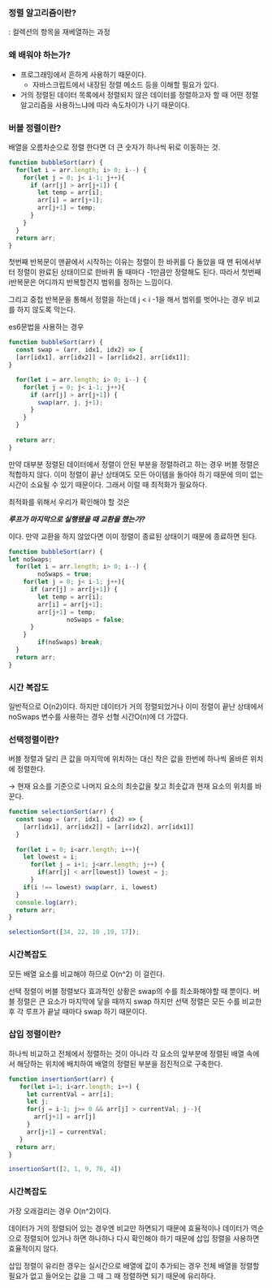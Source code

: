 ### 정렬 알고리즘이란?

: 컬렉션의 항목을 재베열하는 과정

### 왜 배워야 하는가?

- 프로그래밍에서 흔하게 사용하기 때문이다.
    - 자바스크립트에서 내장된 정렬 메소드 등을 이해할 필요가 있다.
- 거의 정렬된 데이터 목록에서 정렬되지 않은 데이터를 정렬하고자 할 때 어떤 정렬 알고리즘을 사용하느냐에 따라 속도차이가 나기 때문이다.

### 버블 정렬이란?

배열을 오름차순으로 정렬 한다면 더 큰 숫자가 하나씩 뒤로 이동하는 것.

```jsx
function bubbleSort(arr) {
  for(let i = arr.length; i> 0; i--) {
    for(let j = 0; j< i-1; j++){
      if (arr[j] > arr[j+1]) {
        let temp = arr[i];
        arr[i] = arr[j+1];
        arr[j+1] = temp;
      }
    }
  }
  return arr;
}
```

첫번째 반복문이 맨끝에서 시작하는 이유는 정렬이 한 바퀴를 다 돌았을 때 맨 뒤에서부터 정렬이 완료된 상태이므로 한바퀴 돌 때마다 -1만큼만 정렬해도 된다. 따라서 첫번째 i반복문은 어디까지 반복할건지 범위를 정하는 느낌이다.

그리고 중첩 반복문을 통해서 정렬을 하는데 j < i -1을 해서 범위를 벗어나는 경우 비교를 하지 않도록 막는다.

es6문법을 사용하는 경우

```jsx
function bubbleSort(arr) {
  const swap = (arr, idx1, idx2) => {
  [arr[idx1], arr[idx2]] = [arr[idx2], arr[idx1]];
}

  for(let i = arr.length; i> 0; i--) {
    for(let j = 0; j< i-1; j++){
      if (arr[j] > arr[j+1]) {
        swap(arr, j, j+1);
      }
    }
  }
  
  return arr;
}
```

만약 대부분 정렬된 데이터에서 정렬이 안된 부분을 정렬하려고 하는 경우 버블 정렬은 적합하지 않다. 이미 정렬이 끝난 상태여도 모든 아이템을 돌아야 하기 때문에 의미 없는 시간이 소요될 수 있기 때문이다. 그래서 이럴 때 최적화가 필요하다.

최적화를 위해서 우리가 확인해야 할 것은

***루프가 마지막으로 실행됐을 때 교환을 했는가?*** 

이다. 만약 교환을 하지 않았다면 이미 정렬이 종료된 상태이기 때문에 종료하면 된다. 

```jsx
function bubbleSort(arr) {
let noSwaps;
  for(let i = arr.length; i> 0; i--) {
		noSwaps = true;
    for(let j = 0; j< i-1; j++){
      if (arr[j] > arr[j+1]) {
        let temp = arr[i];
        arr[i] = arr[j+1];
        arr[j+1] = temp;
				noSwaps = false;
      }
    }
		if(noSwaps) break;
  }
  return arr;
}
```

### 시간 복잡도

일반적으로 O(n2)이다. 하지만 데이터가 거의 정렬되었거나 이미 정렬이 끝난 상태에서 noSwaps 변수를 사용하는 경우 선형 시간O(n)에 더 가깝다.


### 선택정렬이란?

버블 정렬과 달리 큰 값을 마지막에 위치하는 대신 작은 값을 한번에 하나씩 올바른 위치에 정렬한다.

→ 현재 요소를 기준으로 나머지 요소의 최솟값을 찾고 최솟값과 현재 요소의 위치를 바꾼다.

```jsx
function selectionSort(arr) {
  const swap = (arr, idx1, idx2) => {
    [arr[idx1], arr[idx2]] = [arr[idx2], arr[idx1]]
  }
  
  for(let i = 0; i<arr.length; i++){
    let lowest = i;
      for(let j = i+1; j<arr.length; j++) {
        if(arr[j] < arr[lowest]) lowest = j; 
      }
    if(i !== lowest) swap(arr, i, lowest)
  }
  console.log(arr);
  return arr;
}

selectionSort([34, 22, 10 ,19, 17]);
```

### 시간복잡도

모든 배열 요소를 비교해야 하므로 O(n^2) 이 걸린다.

선택 정렬이 버블 정렬보다 효과적인 상황은 swap의 수를 최소화해야할 때 뿐이다. 버블 정렬은 큰 요소가 마지막에 닿을 때까지 swap 하지만 선택 정렬은 모든 수를 비교한 후 각 루프가 끝날 때마다 swap 하기 때문이다.

### 삽입 정렬이란?

하나씩 비교하고 전체에서 정렬하는 것이 아니라 각 요소의 앞부분에 정렬된 배열 속에서 해당하는 위치에 배치하여 배열의 정렬된 부분을 점진적으로 구축한다.



```jsx
function insertionSort(arr) {
   for(let i=1; i<arr.length; i++) {
     let currentVal = arr[i];
     let j;
     for(j = i-1; j>= 0 && arr[j] > currentVal; j--){
       arr[j+1] = arr[j]
     }
     arr[j+1] = currentVal;
   }
  return arr;
}

insertionSort([2, 1, 9, 76, 4])
```

### 시간복잡도

가장 오래걸리는 경우 O(n^2)이다.

데이터가 거의 정렬되어 있는 경우엔 비교만 하면되기 때문에 효율적이나 데이터가 역순으로 정렬되어 있거나 하면 하나하나 다시 확인해야 하기 때문에 삽입 정렬을 사용하면 효율적이지 않다.

삽입 정렬이 유리한 경우는 실시간으로 배열에 값이 추가되는 경우 전체 배열을 정렬할 필요가 없고 들어오는 값을 그 때 그 때 정렬하면 되기 때문에 유리하다.
